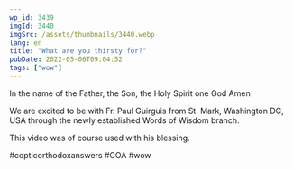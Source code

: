 ```yaml
---
wp_id: 3439
imgId: 3440
imgSrc: /assets/thumbnails/3440.webp
lang: en
title: "What are you thirsty for?"
pubDate: 2022-05-06T09:04:52
tags: ["wow"]
---
```


<!-- page: 6 -->

<p>In the name of the Father, the Son, the Holy Spirit one God Amen </p>
<p>We are excited to be with Fr. Paul Guirguis from St. Mark, Washington DC, USA through the newly established Words of Wisdom branch.</p>
<p>This video was of course used with his blessing. </p>
<p>#copticorthodoxanswers #COA #wow</p>
